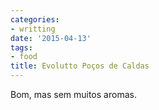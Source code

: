 ```yaml
---
categories:
- writting
date: '2015-04-13'
tags:
- food
title: Evolutto Poços de Caldas
---
```


Bom, mas sem muitos aromas.